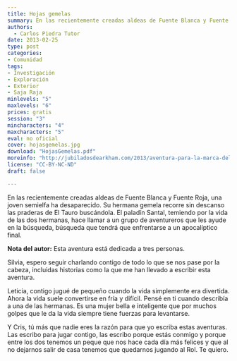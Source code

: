 ```yaml
---
title: Hojas gemelas
summary: En las recientemente creadas aldeas de Fuente Blanca y Fuente Roja, una joven semielfa ha desaparecido.
authors:
  - Carlos Piedra Tutor
date: 2013-02-25
type: post
categories:
- Comunidad
tags:
- Investigación
- Exploración
- Exterior
- Saja Raja
minlevels: "5"
maxlevels: "6"
prices: gratis
session: "3"
mincharacters: "4"
maxcharacters: "5"
eval: no oficial
cover: hojasgemelas.jpg
download: "HojasGemelas.pdf"
moreinfo: "http://jubiladosdearkham.com/2013/aventura-para-la-marca-del-este-hojas-gemelas"
license: "CC-BY-NC-ND"
draft: false

---
```


En las recientemente creadas aldeas de Fuente Blanca y Fuente Roja, una joven semielfa ha desaparecido. Su hermana gemela recorre sin descanso las praderas de El Tauro buscándola. El paladín Santal, temiendo por la vida de las dos hermanas, hace llamar a un grupo de aventureros que les ayude en la búsqueda, búsqueda que tendrá que enfrentarse a un apocalíptico final.

**Nota del autor:**
Esta aventura está dedicada a tres personas.

Silvia, espero seguir charlando contigo de todo lo que se nos pase por la cabeza, incluidas historias como la que me han llevado a escribir esta aventura.

Leticia, contigo jugué de pequeño cuando la vida simplemente era divertida. Ahora la vida suele convertirse en fría y difícil. Pensé en ti cuando describía a una de las hermanas. Es una mujer bella e inteligente que por muchos golpes que le da la vida siempre tiene fuerzas para levantarse.

Y Cris, tú más que nadie eres la razón para que yo escriba estas aventuras. Las escribo para jugar contigo, las escribo porque estás conmigo y porque entre los dos tenemos un peque que nos hace cada día más felices y que al no dejarnos salir de casa tenemos que quedarnos jugando al Rol. Te quiero.
